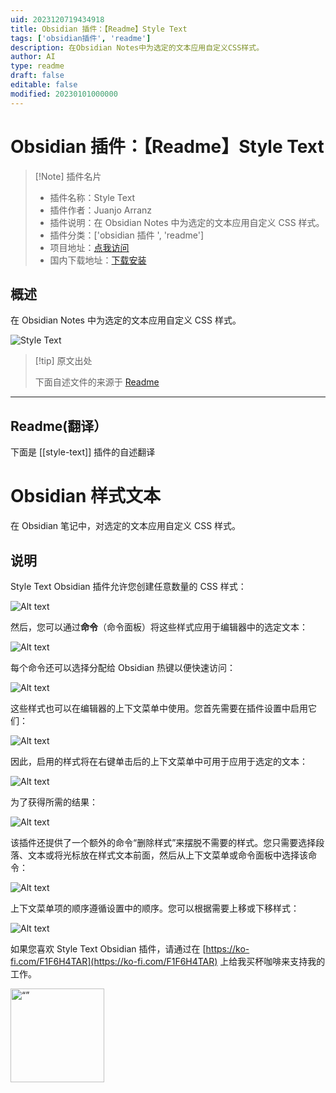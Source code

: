 ```yaml
---
uid: 2023120719434918
title: Obsidian 插件：【Readme】Style Text
tags: ['obsidian插件', 'readme']
description: 在Obsidian Notes中为选定的文本应用自定义CSS样式。
author: AI
type: readme
draft: false
editable: false
modified: 20230101000000
---
```


# Obsidian 插件：【Readme】Style Text

> [!Note] 插件名片
> - 插件名称：Style Text
> - 插件作者：Juanjo Arranz
> - 插件说明：在 Obsidian Notes 中为选定的文本应用自定义 CSS 样式。
> - 插件分类：['obsidian 插件 ', 'readme']
> - 项目地址：[点我访问](https://github.com/juanjoarranz/style-text-obsidian-plugin)
> - 国内下载地址：[下载安装](https://pkmer.cn/products/plugin/pluginMarket/?style-text)

## 概述

在 Obsidian Notes 中为选定的文本应用自定义 CSS 样式。

![Style Text](https://cdn.pkmer.cn/covers/style-text.png!pkmer)

> [!tip] 原文出处
>
>下面自述文件的来源于 [Readme](https://ghproxy.net/https://raw.githubusercontent.com/juanjoarranz/style-text-obsidian-plugin/master/README.md)
>

---

## Readme(翻译）

下面是 [[style-text]] 插件的自述翻译

# Obsidian 样式文本

在 Obsidian 笔记中，对选定的文本应用自定义 CSS 样式。

## 说明

Style Text Obsidian 插件允许您创建任意数量的 CSS 样式：

![Alt text](https://cdn.pkmer.cn/covers/style-text_2_0.png!pkmer)

然后，您可以通过**命令**（命令面板）将这些样式应用于编辑器中的选定文本：

![Alt text](https://cdn.pkmer.cn/covers/style-text_2_1.png!pkmer)

每个命令还可以选择分配给 Obsidian 热键以便快速访问：

![Alt text](https://cdn.pkmer.cn/covers/style-text_2_2.png!pkmer)

这些样式也可以在编辑器的上下文菜单中使用。您首先需要在插件设置中启用它们：

![Alt text](https://cdn.pkmer.cn/covers/style-text_2_3.png!pkmer)

因此，启用的样式将在右键单击后的上下文菜单中可用于应用于选定的文本：

![Alt text](https://cdn.pkmer.cn/covers/style-text_2_4.png!pkmer)

为了获得所需的结果：

![Alt text](https://cdn.pkmer.cn/covers/style-text_2_5.png!pkmer)

该插件还提供了一个额外的命令“删除样式”来摆脱不需要的样式。您只需要选择段落、文本或将光标放在样式文本前面，然后从上下文菜单或命令面板中选择该命令：

![Alt text](https://cdn.pkmer.cn/covers/style-text_2_6.png!pkmer)

上下文菜单项的顺序遵循设置中的顺序。您可以根据需要上移或下移样式：

![Alt text](https://cdn.pkmer.cn/covers/style-text_2_7.png!pkmer)

如果您喜欢 Style Text Obsidian 插件，请通过在 [https://ko-fi.com/F1F6H4TAR](https://ko-fi.com/F1F6H4TAR) 上给我买杯咖啡来支持我的工作。

[<img src="https://cdn.ko-fi.com/cdn/kofi3.png?v=3" alt= “” width="150px">](https://ko-fi.com/F1F6H4TAR)
